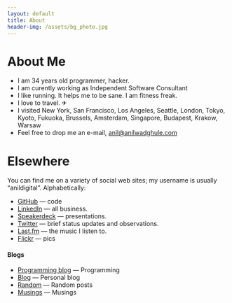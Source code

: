 ```yaml
---
layout: default
title: About
header-img: /assets/bg_photo.jpg
---
```


About Me
========

* I am 34 years old programmer, hacker.
* I am curently working as Independent Software Consultant
* I like running. It helps me to be sane. I am fitness freak.
* I love to travel. ✈
* I visited New York, San Francisco, Los Angeles, Seattle, London, Tokyo, Kyoto, Fukuoka, Brussels, Amsterdam, Singapore, Budapest, Krakow, Warsaw
* Feel free to drop me an e-mail, <a href="mailto:anil@anilwadghule.com">anil@anilwadghule.com</a>


Elsewhere
=========
You can find me on a variety of social web sites; my username is usually “anildigital”. Alphabetically:

* [GitHub](http://github.com/anildigital) — code
* [LinkedIn](http://in.linkedin.com/in/anilwadghule) — all business.
* [Speakerdeck](https://speakerdeck.com/anildigital) — presentations.
* [Twitter](http://twitter.com/anildigital) — brief status updates and observations.
* [Last.fm](http://last.fm/user/anildigital) — the music I listen to.
* [Flickr](http://flickr.com/photos/anildigital) — pics


#### Blogs

* [Programming blog](https://anildigital.dev) — Programming
* [Blog](/blog.html) — Personal blog
* [Random](/random.html) — Random posts
* [Musings](/musings.html) — Musings
